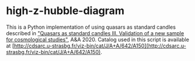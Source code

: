 # high-z-hubble-diagram

This is a Python implementation of using quasars as standard candles described in ["Quasars as standard candles III. Validation of a new sample for cosmological studies"](https://doi.org/10.1051/0004-6361/202038899), A&A 2020.
Catalog used in this script is available at [http://cdsarc.u-strasbg.fr/viz-bin/cat/J/A+A/642/A150](http://cdsarc.u-strasbg.fr/viz-bin/cat/J/A+A/642/A150).  


